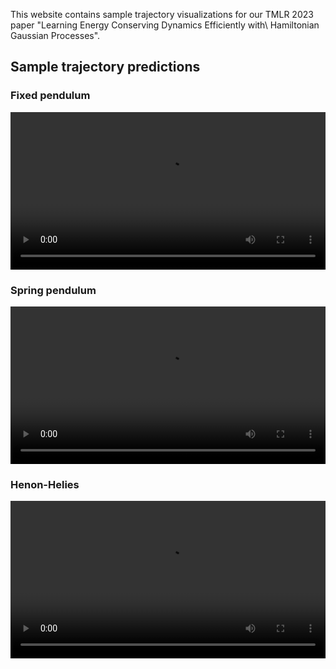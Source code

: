 This website contains sample trajectory visualizations for our TMLR 2023 paper "Learning Energy Conserving Dynamics Efficiently with\\ Hamiltonian Gaussian Processes".

## Sample trajectory predictions

### Fixed pendulum
<p align="center">
<video width="100%" controls>
  <source src="FP_animation_r1.mp4" type="video/mp4">
  Your browser does not support the video tag. Download the video <a href="FP_animation_r1.mp4">here</a>.
</video>
</p>

### Spring pendulum
<p align="center">
<video width="100%" controls>
  <source src="SP_animation_r1.mp4" type="video/mp4">
  Your browser does not support the video tag. Download the video <a href="SP_animation_r1.mp4">here</a>.
</video>
</p>

### Henon-Helies 
<p align="center">
<video width="100%" controls>
  <source src="HH_animation_r1.mp4" type="video/mp4">
  Your browser does not support the video tag. Download the video <a href="HH_animation_r1.mp4">here</a>.
</video>
</p>
